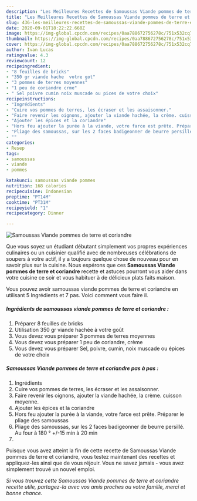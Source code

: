 ```yaml
---
description: "Les Meilleures Recettes de Samoussas Viande pommes de terre et coriandre"
title: "Les Meilleures Recettes de Samoussas Viande pommes de terre et coriandre"
slug: 436-les-meilleures-recettes-de-samoussas-viande-pommes-de-terre-et-coriandre
date: 2020-09-01T18:22:22.668Z
image: https://img-global.cpcdn.com/recipes/0aa788672756278c/751x532cq70/samoussas-viande-pommes-de-terre-et-coriandre-photo-principale-de-la-recette.jpg
thumbnail: https://img-global.cpcdn.com/recipes/0aa788672756278c/751x532cq70/samoussas-viande-pommes-de-terre-et-coriandre-photo-principale-de-la-recette.jpg
cover: https://img-global.cpcdn.com/recipes/0aa788672756278c/751x532cq70/samoussas-viande-pommes-de-terre-et-coriandre-photo-principale-de-la-recette.jpg
author: Ivan Lucas
ratingvalue: 4.3
reviewcount: 12
recipeingredient:
- "8 feuilles de bricks"
- "350 gr viande hache  votre got"
- "3 pommes de terres moyennes"
- "1 peu de coriandre crme"
- " Sel poivre cumin noix muscade ou pices de votre choix"
recipeinstructions:
- "Ingrédients"
- "Cuire vos pommes de terres, les écraser et les assaisonner."
- "Faire revenir les oignons, ajouter la viande hachée, la crème. cuisson moyenne."
- "Ajouter les épices et la coriandre"
- "Hors feu ajouter la purée à la viande, votre farce est prête. Préparer le pliage des samoussas"
- "Pliage des samoussas, sur les 2 faces badigeonner de beurre persillé. Au four à 180 ° +/-15 min à 20 min"
- ""
categories:
- Resep
tags:
- samoussas
- viande
- pommes

katakunci: samoussas viande pommes 
nutrition: 168 calories
recipecuisine: Indonesian
preptime: "PT14M"
cooktime: "PT31M"
recipeyield: "1"
recipecategory: Dinner

---
```



![Samoussas Viande pommes de terre et coriandre](https://img-global.cpcdn.com/recipes/0aa788672756278c/751x532cq70/samoussas-viande-pommes-de-terre-et-coriandre-photo-principale-de-la-recette.jpg)

Que vous soyez un étudiant débutant simplement vos propres expériences culinaires ou un cuisinier qualifié avec de nombreuses célébrations de soupers à votre actif, il y a toujours quelque chose de nouveau pour en savoir plus sur la cuisine. Nous espérons que ces <strong> Samoussas Viande pommes de terre et coriandre </strong> recette et astuces pourront vous aider dans votre cuisine ce soir et vous habituer à de délicieux plats faits maison.

<!--inarticleads1-->

Vous pouvez avoir samoussas viande pommes de terre et coriandre en utilisant 5 Ingrédients et 7 pas. Voici comment vous faire il.

##### Ingrédients de samoussas viande pommes de terre et coriandre :

1. Préparer 8 feuilles de bricks
1. Utilisation 350 gr viande hachée à votre goût
1. Vous devez vous préparer 3 pommes de terres moyennes
1. Vous devez vous préparer 1 peu de coriandre, crème
1. Vous devez vous préparer  Sel, poivre, cumin, noix muscade ou épices de votre choix




<!--inarticleads2-->

##### Samoussas Viande pommes de terre et coriandre pas à pas :

1. Ingrédients
1. Cuire vos pommes de terres, les écraser et les assaisonner.
1. Faire revenir les oignons, ajouter la viande hachée, la crème. cuisson moyenne.
1. Ajouter les épices et la coriandre
1. Hors feu ajouter la purée à la viande, votre farce est prête. Préparer le pliage des samoussas
1. Pliage des samoussas, sur les 2 faces badigeonner de beurre persillé. Au four à 180 ° +/-15 min à 20 min
1. 




<!--inarticleads1-->

<p>
Puisque vous avez atteint la fin de cette recette de Samoussas Viande pommes de terre et coriandre, vous testez maintenant des recettes et appliquez-les ainsi que de vous réjouir. Vous ne savez jamais - vous avez simplement trouvé un nouvel emploi.
</p>

<p>
<i>Si vous trouvez cette Samoussas Viande pommes de terre et coriandre recette utile, partagez-la avec vos amis proches ou votre famille, merci et bonne chance.</i>
</p>
